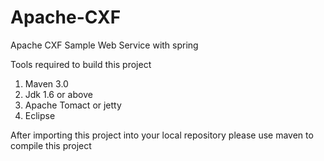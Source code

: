 Apache-CXF
==========

Apache CXF Sample Web Service with spring

Tools required to build this project

1. Maven 3.0
2. Jdk 1.6 or above
3. Apache Tomact or jetty
4. Eclipse

After importing this project into your local repository please use maven to compile this project
